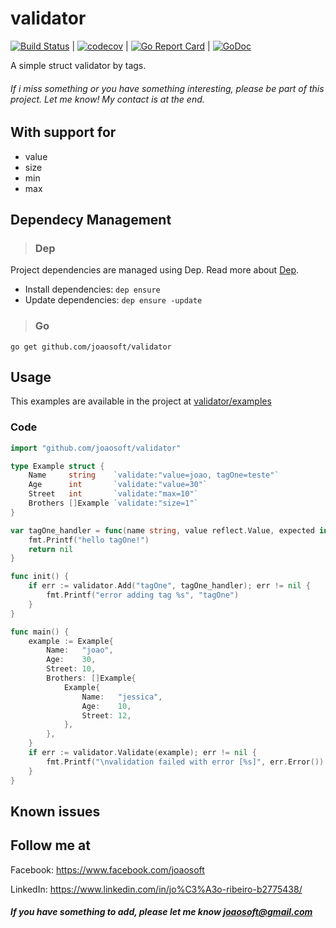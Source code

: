 # validator
[![Build Status](https://travis-ci.org/joaosoft/validator.svg?branch=master)](https://travis-ci.org/joaosoft/validator) | [![codecov](https://codecov.io/gh/joaosoft/validator/branch/master/graph/badge.svg)](https://codecov.io/gh/joaosoft/validator) | [![Go Report Card](https://goreportcard.com/badge/github.com/joaosoft/validator)](https://goreportcard.com/report/github.com/joaosoft/validator) | [![GoDoc](https://godoc.org/github.com/joaosoft/validator?status.svg)](https://godoc.org/github.com/joaosoft/validator)

A simple struct validator by tags.

###### If i miss something or you have something interesting, please be part of this project. Let me know! My contact is at the end.

## With support for
* value
* size
* min 
* max 

## Dependecy Management 
>### Dep

Project dependencies are managed using Dep. Read more about [Dep](https://github.com/golang/dep).
* Install dependencies: `dep ensure`
* Update dependencies: `dep ensure -update`


>### Go
```
go get github.com/joaosoft/validator
```

## Usage 
This examples are available in the project at [validator/examples](https://github.com/joaosoft/validator/tree/master/examples)

### Code
```go
import "github.com/joaosoft/validator"

type Example struct {
	Name     string    `validate:"value=joao, tagOne=teste"`
	Age      int       `validate:"value=30"`
	Street   int       `validate:"max=10"`
	Brothers []Example `validate:"size=1"`
}

var tagOne_handler = func(name string, value reflect.Value, expected interface{}) error {
	fmt.Printf("hello tagOne!")
	return nil
}

func init() {
	if err := validator.Add("tagOne", tagOne_handler); err != nil {
		fmt.Printf("error adding tag %s", "tagOne")
	}
}

func main() {
	example := Example{
		Name:   "joao",
		Age:    30,
		Street: 10,
		Brothers: []Example{
			Example{
				Name:   "jessica",
				Age:    10,
				Street: 12,
			},
		},
	}
	if err := validator.Validate(example); err != nil {
		fmt.Printf("\nvalidation failed with error [%s]", err.Error())
	}
}

```

## Known issues

## Follow me at
Facebook: https://www.facebook.com/joaosoft

LinkedIn: https://www.linkedin.com/in/jo%C3%A3o-ribeiro-b2775438/

##### If you have something to add, please let me know joaosoft@gmail.com
